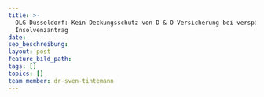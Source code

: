 ```yaml
---
title: >-
  OLG Düsseldorf: Kein Deckungsschutz von D & O Versicherung bei verspätetem
  Insolvenzantrag
date:
seo_beschreibung:
layout: post
feature_bild_path:
tags: []
topics: []
team_member: dr-sven-tintemann
---
```

